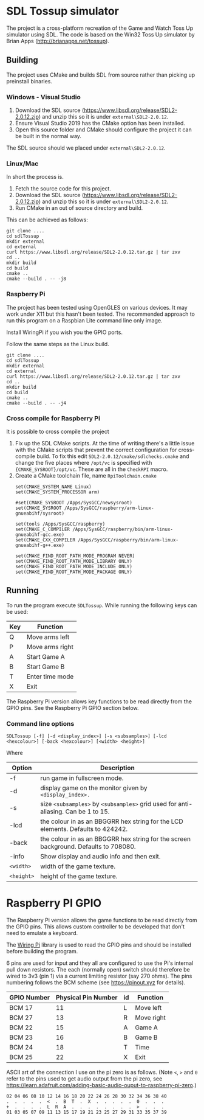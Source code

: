 # SDL Tossup simulator

The project is a cross-platform recreation of the Game and Watch Toss Up simulator using SDL. The code is based on the Win32 Toss Up simulator by Brian Apps (http://brianapps.net/tossup).

## Building

The project uses CMake and builds SDL from source rather than picking up preinstall binaries.


### Windows - Visual Studio

 1. Download the SDL source (https://www.libsdl.org/release/SDL2-2.0.12.zip) and unzip this so it is under `external\SDL2-2.0.12`.
 2. Ensure Visual Studio 2019 has the CMake option has been installed.
 3. Open this source folder and CMake should configure the project it can be built in the normal way.

The SDL source should we placed under `external\SDL2-2.0.12`.

### Linux/Mac

In short the process is.
 1. Fetch the source code for this project.
 1. Download the SDL source (https://www.libsdl.org/release/SDL2-2.0.12.zip) and unzip this so it is under `external\SDL2-2.0.12`.
 1. Run CMake in an out of source directory and build.

This can be achieved as follows:

```
git clone ....
cd sdlTossup
mkdir external
cd external
curl https://www.libsdl.org/release/SDL2-2.0.12.tar.gz | tar zxv
cd ..
mkdir build
cd build
cmake ..
cmake --build . -- -j8
```

### Raspberry Pi

The project has been tested using OpenGLES on various devices. It may work under X11 but this hasn't been tested. The recommended approach to run this program on a Raspbian Lite command line only image.

Install WiringPi if you wish you the GPIO ports.

Follow the same steps as the Linux build.

```
git clone ....
cd sdlTossup
mkdir external
cd external
curl https://www.libsdl.org/release/SDL2-2.0.12.tar.gz | tar zxv
cd ..
mkdir build
cd build
cmake ..
cmake --build . -- -j4
```


### Cross compile for Raspberry Pi

It is possible to cross compile the project 


1. Fix up the SDL CMake scripts. At the time of writing there's a little issue with the CMake scripts that prevent the correct configuration for cross-compile build. To fix this edit `SDL2-2.0.12/cmake/sdlchecks.cmake` and change the five places where `/opt/vc` is specified with `{CMAKE_SYSROOT}/opt/vc`. These are all in the `CheckRPI` macro.
2. Create a CMake toolchain file, name `RpiToolchain.cmake`
   ```
   set(CMAKE_SYSTEM_NAME Linux)
   set(CMAKE_SYSTEM_PROCESSOR arm)

   #set(CMAKE_SYSROOT /Apps/SysGCC/newsysroot)
   set(CMAKE_SYSROOT /Apps/SysGCC/raspberry/arm-linux-gnueabihf/sysroot)

   set(tools /Apps/SysGCC/raspberry)
   set(CMAKE_C_COMPILER /Apps/SysGCC/raspberry/bin/arm-linux-gnueabihf-gcc.exe)
   set(CMAKE_CXX_COMPILER /Apps/SysGCC/raspberry/bin/arm-linux-gnueabihf-g++.exe)

   set(CMAKE_FIND_ROOT_PATH_MODE_PROGRAM NEVER)
   set(CMAKE_FIND_ROOT_PATH_MODE_LIBRARY ONLY)
   set(CMAKE_FIND_ROOT_PATH_MODE_INCLUDE ONLY)
   set(CMAKE_FIND_ROOT_PATH_MODE_PACKAGE ONLY)
   ```

## Running

To run the program execute `SDLTossup`. While running the following keys can be used:

| Key | Function        |
| --- | --------------- |
| Q   | Move arms left  |
| P   | Move arms right |
| A   | Start Game A    |
| B   | Start Game B    |
| T   | Enter time mode |
| X   | Exit            |

The Raspberry Pi version allows key functions to be read directly from the GPIO pins. See the Raspberry Pi GPIO section below.

### Command line options

```
SDLTossup [-f] [-d <display_index>] [-s <subsamples>] [-lcd <hexcolour>] [-back <hexcolour>] [<width> <height>]
```

Where

| Option     | Description                                                                          |
| ---------- | ------------------------------------------------------------------------------------ |
| -f         | run game in fullscreen mode.                                                         |
| -d         | display game on the monitor given by `<display_index>.`                              |
| -s         | size `<subsamples>` by `<subsamples>` grid used for anti-aliasing. Can be 1 to 15.   |
| -lcd       | the colour in as an BBGGRR hex string for the LCD elements. Defaults to 424242.      |
| -back      | the colour in as an BBGGRR hex string for the screen background. Defaults to 708080. |
| -info      | Show display and audio info and then exit.                                           |
| `<width>`  | width of the game texture.                                                           |
| `<height>` | height of the game texture.                                                          |

# Raspberry PI GPIO

The Raspberry Pi version allows the game functions to be read directly from the GPIO pins. This allows custom controller to be developed that don't need to emulate a keyboard.

The [Wiring Pi](http://wiringpi.com/) library is used to read the GPIO pins and should be installed before building the program.

6 pins are used for input and they all are configured to use the Pi's internal pull down resistors. The each (normally open) switch should therefore be wired to 3v3 (pin 1) via a current limiting resistor (say 270 ohms). The pins numbering follows the BCM scheme (see https://pinout.xyz for details).

| GPIO Number | Physical Pin Number | id  | Function   |
| ----------- | ------------------- | --- | ---------- |
| BCM 17      | 11                  | L   | Move left  |
| BCM 27      | 13                  | R   | Move right |
| BCM 22      | 15                  | A   | Game A     |
| BCM 23      | 16                  | B   | Game B     |
| BCM 24      | 18                  | T   | Time       |
| BCM 25      | 22                  | X   | Exit       |

ASCII art of the connection I use on the pi zero is as follows. (Note `<`, `>` and `0` refer to the pins used to get audio output from the pi zero, see https://learn.adafruit.com/adding-basic-audio-ouput-to-raspberry-pi-zero.)

```
02 04 06 08 10 12 14 16 18 20 22 24 26 28 30 32 34 36 38 40
.  .  .  .  .  <  .  B  T  .  X  .  .  .  .  .  0  .  .  .
+  .  .  .  .  L  R  A  .  .  .  .  .  .  .  .  >  .  .  .
01 03 05 07 09 11 13 15 17 19 21 23 25 27 29 31 33 35 37 39
```
